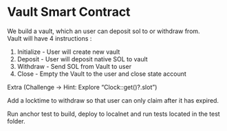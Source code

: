 # Vault Smart Contract
 We build a vault, which an user can deposit sol to or withdraw from.  
Vault will have 4 instructions :  
1. Initialize - User will create new vault 
2. Deposit - User will deposit native SOL to vault 
3. Withdraw - Send SOL from Vault to user 
4. Close - Empty the Vault to the user and close state account

 
Extra (Challenge -> Hint: Explore “Clock::get()?.slot”)

Add a locktime to withdraw so that user can only claim after it has expired.

Run anchor test to build, deploy to localnet and run tests located in the test folder.

